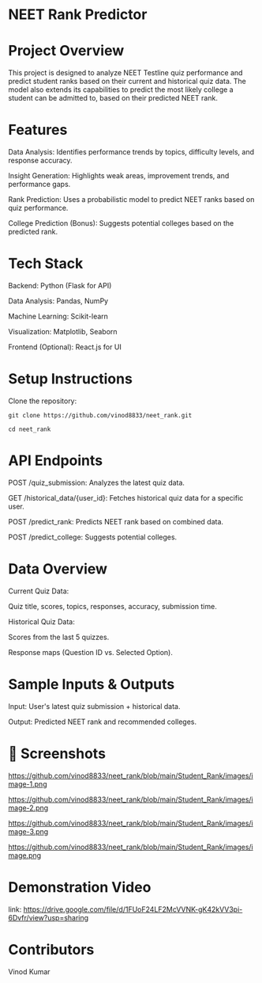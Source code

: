 # NEET Rank Predictor

# Project Overview

This project is designed to analyze NEET Testline quiz performance and predict student ranks based on their current and historical quiz data. The model also extends its capabilities to predict the most likely college a student can be admitted to, based on their predicted NEET rank.

# Features

Data Analysis: Identifies performance trends by topics, difficulty levels, and response accuracy.

Insight Generation: Highlights weak areas, improvement trends, and performance gaps.

Rank Prediction: Uses a probabilistic model to predict NEET ranks based on quiz performance.

College Prediction (Bonus): Suggests potential colleges based on the predicted rank.

# Tech Stack

Backend: Python (Flask for API)

Data Analysis: Pandas, NumPy

Machine Learning: Scikit-learn

Visualization: Matplotlib, Seaborn

Frontend (Optional): React.js for UI

# Setup Instructions

Clone the repository:

```
git clone https://github.com/vinod8833/neet_rank.git

```
```
cd neet_rank
```

# API Endpoints

POST /quiz_submission: Analyzes the latest quiz data.

GET /historical_data/{user_id}: Fetches historical quiz data for a specific user.

POST /predict_rank: Predicts NEET rank based on combined data.

POST /predict_college: Suggests potential colleges.

# Data Overview

Current Quiz Data:

Quiz title, scores, topics, responses, accuracy, submission time.

Historical Quiz Data:

Scores from the last 5 quizzes.

Response maps (Question ID vs. Selected Option).

# Sample Inputs & Outputs

Input: User's latest quiz submission + historical data.

Output: Predicted NEET rank and recommended colleges.

# 📸 Screenshots

https://github.com/vinod8833/neet_rank/blob/main/Student_Rank/images/image-1.png

https://github.com/vinod8833/neet_rank/blob/main/Student_Rank/images/image-2.png

https://github.com/vinod8833/neet_rank/blob/main/Student_Rank/images/image-3.png

https://github.com/vinod8833/neet_rank/blob/main/Student_Rank/images/image.png

# Demonstration Video

link: https://drive.google.com/file/d/1FUoF24LF2McVVNK-gK42kVV3pi-6Dvfr/view?usp=sharing

# Contributors

Vinod Kumar